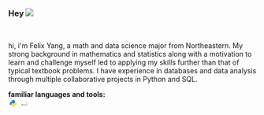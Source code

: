 ### Hey <img src="https://media.giphy.com/media/hvRJCLFzcasrR4ia7z/giphy.gif" width="25px">

<br />

hi, i'm Felix Yang, a math and data science major from Northeastern. My strong background in mathematics and statistics along with a motivation to learn and challenge myself led to applying my skills further than that of typical textbook problems. I have experience in databases and data analysis through multiple collaborative projects in Python and SQL. 

  
**familiar languages and tools:**  
<code><img height="20" src="https://raw.githubusercontent.com/github/explore/80688e429a7d4ef2fca1e82350fe8e3517d3494d/topics/python/python.png"></code>
<code><img height="20" src="https://raw.githubusercontent.com/github/explore/80688e429a7d4ef2fca1e82350fe8e3517d3494d/topics/mysql/mysql.png"></code>

